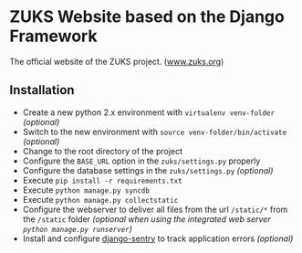 # ZUKS Website based on the Django Framework
The official website of the ZUKS project. (www.zuks.org)

## Installation
- Create a new python 2.x environment with `virtualenv venv-folder` _(optional)_
- Switch to the new environment with `source venv-folder/bin/activate` _(optional)_
- Change to the root directory of the project
- Configure the `BASE_URL` option in the `zuks/settings.py` properly
- Configure the database settings in the `zuks/settings.py` _(optional)_
- Execute `pip install -r requirements.txt`
- Execute `python manage.py syncdb`
- Execute `python manage.py collectstatic`
- Configure the webserver to deliver all files from the url `/static/*` from the `/static` folder _(optional when using the integrated web server `python manage.py runserver`)_
- Install and configure [django-sentry](https://sentry.readthedocs.org/en/v1.13.5/install/index.html) to track application errors _(optional)_

